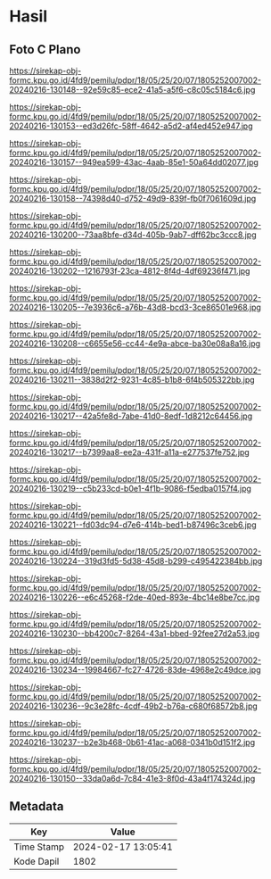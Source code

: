 # Hasil

## Foto C Plano

https://sirekap-obj-formc.kpu.go.id/4fd9/pemilu/pdpr/18/05/25/20/07/1805252007002-20240216-130148--92e59c85-ece2-41a5-a5f6-c8c05c5184c6.jpg

https://sirekap-obj-formc.kpu.go.id/4fd9/pemilu/pdpr/18/05/25/20/07/1805252007002-20240216-130153--ed3d26fc-58ff-4642-a5d2-af4ed452e947.jpg

https://sirekap-obj-formc.kpu.go.id/4fd9/pemilu/pdpr/18/05/25/20/07/1805252007002-20240216-130157--949ea599-43ac-4aab-85e1-50a64dd02077.jpg

https://sirekap-obj-formc.kpu.go.id/4fd9/pemilu/pdpr/18/05/25/20/07/1805252007002-20240216-130158--74398d40-d752-49d9-839f-fb0f7061609d.jpg

https://sirekap-obj-formc.kpu.go.id/4fd9/pemilu/pdpr/18/05/25/20/07/1805252007002-20240216-130200--73aa8bfe-d34d-405b-9ab7-dff62bc3ccc8.jpg

https://sirekap-obj-formc.kpu.go.id/4fd9/pemilu/pdpr/18/05/25/20/07/1805252007002-20240216-130202--1216793f-23ca-4812-8f4d-4df69236f471.jpg

https://sirekap-obj-formc.kpu.go.id/4fd9/pemilu/pdpr/18/05/25/20/07/1805252007002-20240216-130205--7e3936c6-a76b-43d8-bcd3-3ce86501e968.jpg

https://sirekap-obj-formc.kpu.go.id/4fd9/pemilu/pdpr/18/05/25/20/07/1805252007002-20240216-130208--c6655e56-cc44-4e9a-abce-ba30e08a8a16.jpg

https://sirekap-obj-formc.kpu.go.id/4fd9/pemilu/pdpr/18/05/25/20/07/1805252007002-20240216-130211--3838d2f2-9231-4c85-b1b8-6f4b505322bb.jpg

https://sirekap-obj-formc.kpu.go.id/4fd9/pemilu/pdpr/18/05/25/20/07/1805252007002-20240216-130217--42a5fe8d-7abe-41d0-8edf-1d8212c64456.jpg

https://sirekap-obj-formc.kpu.go.id/4fd9/pemilu/pdpr/18/05/25/20/07/1805252007002-20240216-130217--b7399aa8-ee2a-431f-a11a-e277537fe752.jpg

https://sirekap-obj-formc.kpu.go.id/4fd9/pemilu/pdpr/18/05/25/20/07/1805252007002-20240216-130219--c5b233cd-b0e1-4f1b-9086-f5edba0157f4.jpg

https://sirekap-obj-formc.kpu.go.id/4fd9/pemilu/pdpr/18/05/25/20/07/1805252007002-20240216-130221--fd03dc94-d7e6-414b-bed1-b87496c3ceb6.jpg

https://sirekap-obj-formc.kpu.go.id/4fd9/pemilu/pdpr/18/05/25/20/07/1805252007002-20240216-130224--319d3fd5-5d38-45d8-b299-c495422384bb.jpg

https://sirekap-obj-formc.kpu.go.id/4fd9/pemilu/pdpr/18/05/25/20/07/1805252007002-20240216-130226--e6c45268-f2de-40ed-893e-4bc14e8be7cc.jpg

https://sirekap-obj-formc.kpu.go.id/4fd9/pemilu/pdpr/18/05/25/20/07/1805252007002-20240216-130230--bb4200c7-8264-43a1-bbed-92fee27d2a53.jpg

https://sirekap-obj-formc.kpu.go.id/4fd9/pemilu/pdpr/18/05/25/20/07/1805252007002-20240216-130234--19984667-fc27-4726-83de-4968e2c49dce.jpg

https://sirekap-obj-formc.kpu.go.id/4fd9/pemilu/pdpr/18/05/25/20/07/1805252007002-20240216-130236--9c3e28fc-4cdf-49b2-b76a-c680f68572b8.jpg

https://sirekap-obj-formc.kpu.go.id/4fd9/pemilu/pdpr/18/05/25/20/07/1805252007002-20240216-130237--b2e3b468-0b61-41ac-a068-0341b0d151f2.jpg

https://sirekap-obj-formc.kpu.go.id/4fd9/pemilu/pdpr/18/05/25/20/07/1805252007002-20240216-130150--33da0a6d-7c84-41e3-8f0d-43a4f174324d.jpg


## Metadata

| Key        | Value               |
| ---------- | ------------------- |
| Time Stamp | 2024-02-17 13:05:41 |
| Kode Dapil | 1802                |



